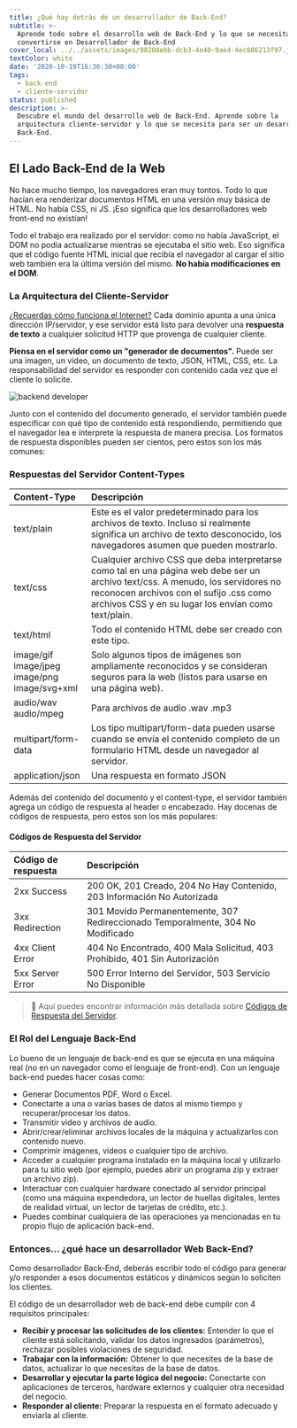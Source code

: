 ```yaml
---
title: ¿Qué hay detrás de un desarrollador de Back-End?
subtitle: >-
  Aprende todo sobre el desarrollo web de Back-End y lo que se necesita para
  convertirse en Desarrollador de Back-End
cover_local: ../../assets/images/98208ebb-dcb3-4e40-9ae4-4ec886213f97.jpeg
textColor: white
date: '2020-10-19T16:36:30+00:00'
tags:
  - back-end
  - cliente-servidor
status: published
description: >-
  Descubre el mundo del desarrollo web de Back-End. Aprende sobre la
  arquitectura cliente-servidor y lo que se necesita para ser un desarrollador
  Back-End.
---
```

## El Lado Back-End de la Web

No hace mucho tiempo, los navegadores eran muy tontos. Todo lo que hacían era renderizar documentos HTML en una versión muy básica de HTML. No había CSS, ni JS. ¡Eso significa que los desarrolladores web front-end no existían!

Todo el trabajo era realizado por el servidor: como no había JavaScript, el DOM no podía actualizarse mientras se ejecutaba el sitio web. Eso significa que el código fuente HTML inicial que recibía el navegador al cargar el sitio web también era la última versión del mismo. **No había modificaciones en el DOM**.

### La Arquitectura del Cliente-Servidor

[¿Recuerdas cómo funciona el Internet?](https://www.youtube.com/watch?v=UiBT3Kj8KBM) Cada dominio apunta a una única dirección IP/servidor, y ese servidor está listo para devolver una **respuesta de texto** a cualquier solicitud HTTP que provenga de cualquier cliente.

**Piensa en el servidor como un "generador de documentos".** Puede ser una imagen, un video, un documento de texto, JSON, HTML, CSS, etc. La responsabilidad del servidor es responder con contenido cada vez que el cliente lo solicite.

![backend developer](https://github.com/breatheco-de/content/blob/master/src/assets/images/2c0000ef-2907-43cb-80ed-2ba4f194b83e.gif?raw=true)

Junto con el contenido del documento generado, el servidor también puede especificar con qué tipo de contenido está respondiendo, permitiendo que el navegador lea e interprete la respuesta de manera precisa. Los formatos de respuesta disponibles pueden ser cientos, pero estos son los más comunes:

### Respuestas del Servidor Content-Types

|Content-Type       |Descripción   |
|:------------------|:-----------------|
|text/plain          |Este es el valor predeterminado para los archivos de texto. Incluso si realmente significa un archivo de texto desconocido, los navegadores asumen que pueden mostrarlo.    |
|text/css      |Cualquier archivo CSS que deba interpretarse como tal en una página web debe ser un archivo text/css. A menudo, los servidores no reconocen archivos con el sufijo .css como archivos CSS y en su lugar los envían como text/plain.      |
|text/html        |Todo el contenido HTML debe ser creado con este tipo.    |
|image/gif<br>image/jpeg<br>image/png<br>image/svg+xml     |Solo algunos tipos de imágenes son ampliamente reconocidos y se consideran seguros para la web (listos para usarse en una página web).  |
|audio/wav<br>audio/mpeg     |Para archivos de audio .wav .mp3    |
|multipart/form-data     |Los tipo multipart/form-data pueden usarse cuando se envía el contenido completo de un formulario HTML desde un navegador al servidor.    |
|application/json     |Una respuesta en formato JSON    |

Además del contenido del documento y el content-type, el servidor también agrega un código de respuesta al header o encabezado. Hay docenas de códigos de respuesta, pero estos son los más populares:

#### Códigos de Respuesta del Servidor

|Código de respuesta   |Descripción    |
|:------------------|:-----------------|
|2xx Success      |200 OK, 201 Creado, 204 No Hay Contenido, 203 Información No Autorizada  |
|3xx Redirection    |301 Movido Permanentemente, 307 Redireccionado Temporalmente, 304 No Modificado    |
|4xx Client Error    |404 No Encontrado, 400 Mala Solicitud, 403 Prohibido, 401 Sin Autorización    |
|5xx Server Error     |500 Error Interno del Servidor, 503 Servicio No Disponible    |

> 🔗 Aquí puedes encontrar información más detallada sobre [Códigos de Respuesta del Servidor](https://www.restapitutorial.com/httpstatuscodes.html).

### El Rol del Lenguaje Back-End

Lo bueno de un lenguaje de back-end es que se ejecuta en una máquina real (no en un navegador como el lenguaje de front-end). Con un lenguaje back-end puedes hacer cosas como:

+ Generar Documentos PDF, Word o Excel.
+ Conectarte a una o varias bases de datos al mismo tiempo y recuperar/procesar los datos.
+ Transmitir video y archivos de audio.
+ Abrir/crear/eliminar archivos locales de la máquina y actualizarlos con contenido nuevo.
+ Comprimir imágenes, videos o cualquier tipo de archivo.
+ Acceder a cualquier programa instalado en la máquina local y utilizarlo para tu sitio web (por ejemplo, puedes abrir un programa zip y extraer un archivo zip).
+ Interactuar con cualquier hardware conectado al servidor principal (como una máquina expendedora, un lector de huellas digitales, lentes de realidad virtual, un lector de tarjetas de crédito, etc.).
+ Puedes combinar cualquiera de las operaciones ya mencionadas en tu propio flujo de aplicación back-end.
  
### Entonces... ¿qué hace un desarrollador Web Back-End?

Como desarrollador Back-End, deberás escribir todo el código para generar y/o responder a esos documentos estáticos y dinámicos según lo soliciten los clientes.

El código de un desarrollador web de back-end debe cumplir con 4 requisitos principales:

+ **Recibir y procesar las solicitudes de los clientes:** Entender lo que el cliente está solicitando, validar los datos ingresados (parámetros), rechazar posibles violaciones de seguridad.
+ **Trabajar con la información:** Obtener lo que necesites de la base de datos, actualizar lo que necesitas de la base de datos.
+ **Desarrollar y ejecutar la parte lógica del negocio:** Conectarte con aplicaciones de terceros, hardware externos y cualquier otra necesidad del negocio.
+ **Responder al cliente:** Preparar la respuesta en el formato adecuado y enviarla al cliente.
